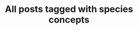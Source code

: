---
layout: tag
title: "All posts tagged with species concepts"
permalink: /weblog/tags/species-concepts/
taxonomy: species concepts
---